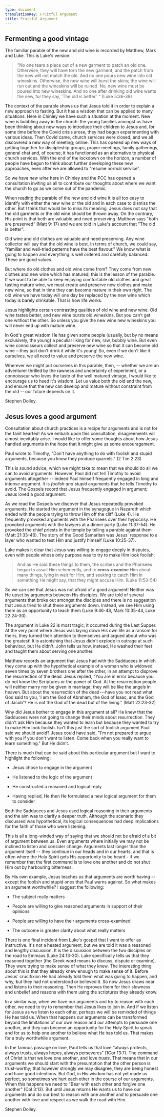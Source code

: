 ```yaml
---
type: document
translationKey: Fruitful Argument
title: Fruitful Argument
---
```

## Fermenting a good vintage

The familiar parable of the new and old wine is recorded by Matthew,
Mark and Luke. This is Luke\'s version:

> "No one tears a piece out of a new garment to patch an old one.
> Otherwise, they will have torn the new garment, and the patch from the
> new will not match the old. And no one pours new wine into old
> wineskins. Otherwise, the new wine will burst the skins; the wine will
> run out and the wineskins will be ruined. No, new wine must be poured
> into new wineskins. And no one after drinking old wine wants the new,
> for they say, 'The old is better.' " (Luke 5:36-39)

The context of the parable shows us that Jesus told it in order to
explain a new approach to fasting. But it has a wisdom that can be
applied to many situations. Here in Chinley we have such a situation at
the moment. New wine is bubbling away in the church: the young families
amongst us have been thinking about new ways to introduce their children
to Jesus and, for some time before the Covid crisis arose, they had
begun experimenting with various ideas. Then Covid came, church services
were closed, and we all discovered a new way of meeting; online. This
has opened up new ways of getting together for discipleship groups,
prayer meetings, family gatherings, general chat and, of course, it has
functioned as an alternative to physical church services. With the end
of the lockdown on the horizon, a number of people have begun to think
about further developing these new approaches, even after we are allowed
to \"resume normal service\".

So we have *new wine* here in Chinley and the PCC has opened a
consultation inviting us all to contribute our thoughts about where we
want the church to go as we come out of the pandemic.

When reading the parable of the new and old wine it is all too easy to
identify with either the new wine or the old and in each case to dismiss
the other. But I think that would be to miss its meaning. Jesus does not
say that the old garments or the old wine should be thrown away. On the
contrary, His point is that both are valuable and need preserving.
Matthew says \"both are preserved\" (Matt 9: 17) and we are told in
Luke's account that \"The old is better\".

Old wine and old clothes are valuable and need preserving. Any wine
collector will say that the old wine is best. In terms of church, we
could say, \"familiar and well-tried patterns have the best flavour.\"
We know what is going to happen and everything is well ordered and
carefully balanced. These are good values.

But where do old clothes and old wine come from? They come from new
clothes and new wine which has matured; this is the lesson of the
parable. If we want to be able to keep enjoying comfortable old clothes
and great tasting mature wine, we must create and preserve new clothes
and make new wine, so that in time they can become mature in their own
right. The old wine we have today will one day be replaced by the new
wine which today is barely drinkable. That is how life works.

Jesus highlights certain contrasting qualities of old wine and new wine.
Old wine tastes better, and new wine bursts old wineskins. But you
can\'t get one without the other. So unless you give the new wine new
wineskins you will never end up with mature wine.

In God\'s great wisdom He has given some people (usually, but by no
means exclusively, the young) a peculiar liking for new, raw, bubbly
wine. But even wine connoisseurs collect and preserve new wine so that
it can become old wine --they just don\'t drink it while it\'s young!
So, even if we don't like it ourselves, we all need to value and
preserve the new wine.

Wherever we might put ourselves in this parable, then, -- whether we are
an adventurer thrilled by the rawness and uncertainty of experiment, or
a connoisseur who loves the taste of the well matured vintage, I would
like to encourage us to heed it's wisdom. Let us value both the old and
the new, and ensure that the new can develop and mature without
constraint from the old -- our future depends on it.

Stephen Dolley.

## Jesus loves a good argument

Consultation about church practices is a recipe for arguments and is not
for the faint hearted! As we embark upon this consultation,
disagreements will almost inevitably arise. I would like to offer some
thoughts about how Jesus handled arguments in the hope that it might
give us some encouragement.

Paul wrote to Timothy, \"Don't have anything to do with foolish and
stupid arguments, because you know they produce quarrels.\" (2 Tim 2:23)

This is sound advice, which we might take to mean that we should do all
we can to avoid arguments. However, Paul did not tell Timothy to avoid
arguments altogether -- indeed Paul himself frequently engaged in long
and intense argument. It is *foolish and stupid* arguments that he tells
Timothy to avoid. The Gospels record that Jesus frequently engaged in
argument; Jesus loved a good argument.

As we read the Gospels we discover that Jesus repeatedly provoked
arguments. He started the argument in the synagogue in Nazareth which
ended with the people trying to throw Him off the cliff (Luke 4). He
frequently provoked arguments with the Pharisees over their hypocrisy.
He provoked arguments with the lawyers at a dinner party (Luke
11:37-54). He provoked the chief priests in the temple by telling a
parable against them (Matt 21:33-46). The story of the Good Samaritan
was Jesus\' response to a layer who wanted to test Him and justify
himself (Luke 10:25-37).

Luke makes it clear that Jesus was willing to engage deeply in disputes,
even with people whose only purpose was to try to make Him look foolish:

> And as He said these things to them, the scribes and the Pharisees
> began to assail Him vehemently, and to **cross-examine** Him about
> many things, lying in wait for Him, and seeking to catch Him in
> something He might say, that they might accuse Him. (Luke 11:53-54)

So we can see that Jesus was not afraid of a good argument! Neither was
He upset by arguments between His disciples. We are told of several
arguments that broke out amongst the disciples and there is no
suggestion that Jesus tried to shut these arguments down. Instead, we
see Him using them as an opportunity to teach them (Luke 9:46-48, Mark
10:35-44, Luke 22:24-30).

The argument in Luke 22 is most tragic; it occurred during the Last
Supper. At the very point where Jesus was laying down His own life as a
ransom for theirs, they turned their attention to themselves and argued
about who was the greatest! It is astonishing that Jesus didn\'t explode
in outrage at such behaviour, but He didn\'t. John tells us how,
instead, He washed their feet and taught them about serving one another.

Matthew records an argument that Jesus had with the Sadducees in which
they come up with the hypothetical example of a woman who is widowed
seven times by seven brothers one after the other, in an attempt to
disprove the resurrection of the dead. Jesus replied, "You are in error
because you do not know the Scriptures or the power of God. At the
resurrection people will neither marry nor be given in marriage; they
will be like the angels in heaven. But about the resurrection of the
dead---have you not read what God said to you, 'I am the God of Abraham,
the God of Isaac, and the God of Jacob'? He is not the God of the dead
but of the living." (Matt 22:23-32)

Why did Jesus bother to engage in this argument at all? He knew that the
Sadducees were not going to change their minds about resurrection. They
didn\'t ask Him because they wanted to learn but because they wanted to
try to make Him look foolish. Isn\'t this just the sort of foolish
argument Paul said we should avoid? Jesus could have said, \"I\'m not
prepared to argue with you if you don\'t want to listen. Come back when
you really want to learn something.\" But He didn\'t.

There is much that can be said about this particular argument but I want
to highlight the following:

-   Jesus chose to engage in the argument

-   He listened to the logic of the argument

-   He constructed a reasoned and logical reply

-   Having replied, He then He formulated a new logical argument for
    them to consider

Both the Sadducees and Jesus used logical reasoning in their arguments
and the aim was to clarify a deeper truth. Although the scenario they
discussed was hypothetical, its logical consequences had deep
implications for the faith of those who were listening.

This is all a long-winded way of saying that we should not be afraid of
a bit of argument between us. Even arguments where initially we may not
be inclined to listen and consider change. Arguments last longer than
the argument itself -- they continue in our heads and in our hearts, and
that is often where the Holy Spirit gets His opportunity to be heard -
if we remember that the first command is to love one another and do not
shut Him out by harbouring bitterness.

By His own example, Jesus teaches us that arguments are worth having --
except the foolish and stupid ones that Paul warns against. So what
makes an argument worthwhile? I suggest the following:

-   The subject really matters

-   People are willing to give reasoned arguments in support of their
    opinions

-   People are willing to have their arguments cross-examined

-   The outcome is greater clarity about what really matters

There is one final incident from Luke\'s gospel that I want to offer as
instructive. It\'s not a heated argument, but we are told it was a
reasoned and lengthy discussion. It is the discussion between the two
disciples on the road to Emmaus (Luke 24:13-30). Luke specifically tells
us that they reasoned together (the Greek word means to discuss, dispute
or examine). They were trying to make sense of what they knew. The
interesting thing about this is that they already knew enough to make
sense of it. Before Jesus\' crucifixion He had already told them what
was going to happen, and why, but they had not understood or believed
it. So now Jesus draws near and listens to their reasoning. Then He
reproves them for their slowness and unbelief and reasons with them
using the scriptures they already know.

In a similar way, when we have our arguments and try to reason with each
other, we need to try to remember that Jesus likes to join in. And if we
listen for Jesus as we listen to each other, perhaps we will be reminded
of things He has told us. When that happens our arguments can be
transformed beyond the limitations of our own reason and our attempts to
persuade one another, and they can become an opportunity for the Holy
Spirit to speak and for us to help one another to believe what He has
told us. That makes for a truly worthwhile argument.

In the famous passage on love, Paul tells us that love \"always
protects, always trusts, always hopes, always perseveres\" (1Cor 13:7).
The command of Christ is that we love one another, and love *trusts*.
That means that in our arguments we should start with the presumption
that the other person is trust-worthy; that however strongly we may
disagree, they are being honest and have good intentions. But God, in
His wisdom has not yet made us perfect, so sometimes we hurt each other
in the course of our arguments. When this happens we need to \"Bear with
each other and forgive one another\" (Col 3:13). But until Jesus returns
He wants us to have our arguments and do our best to reason with one
another and to persuade one another with love and respect as we walk the
road with Him.

Stephen Dolley.
